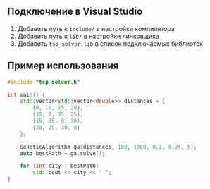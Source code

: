

## Подключение в Visual Studio

1. Добавить путь к `include/` в настройки компилятора  
2. Добавить путь к `lib/` в настройки линковщика  
3. Добавить `tsp_solver.lib` в список подключаемых библиотек


## Пример использования

```cpp
#include "tsp_solver.h"

int main() {
    std::vector<std::vector<double>> distances = {
        {0, 10, 15, 20},
        {10, 0, 35, 25},
        {15, 35, 0, 30},
        {20, 25, 30, 0}
    };

    GeneticAlgorithm ga(distances, 100, 1000, 0.2, 0.95, 5);
    auto bestPath = ga.solve();

    for (int city : bestPath)
        std::cout << city << " ";
}
```

